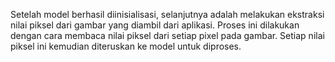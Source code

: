 Setelah model berhasil diinisialisasi, selanjutnya adalah melakukan ekstraksi nilai piksel dari gambar yang diambil dari aplikasi. Proses ini dilakukan dengan cara membaca nilai piksel dari setiap pixel pada gambar. Setiap nilai piksel ini kemudian diteruskan ke model untuk diproses.